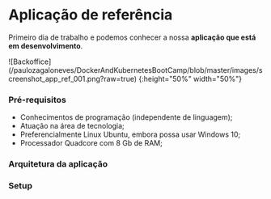 # Aplicação de referência

Primeiro dia de trabalho e podemos conhecer a nossa **aplicação que está em desenvolvimento**.

![Backoffice] (/paulozagaloneves/DockerAndKubernetesBootCamp/blob/master/images/screenshot_app_ref_001.png?raw=true) {:height="50%" width="50%"}


### Pré-requisitos

* Conhecimentos de programação (independente de linguagem);
* Atuação na área de tecnologia;
* Preferencialmente Linux Ubuntu, embora possa usar Windows 10;
* Processador Quadcore com 8 Gb de RAM;

### Arquitetura da aplicação



### Setup
